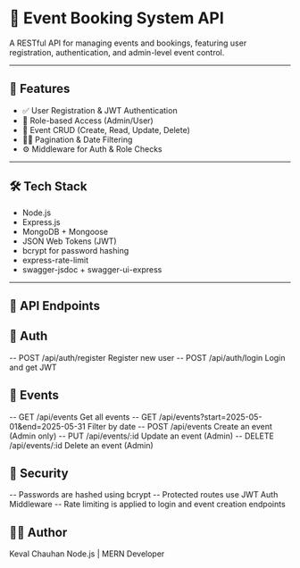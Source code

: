 # 📅 Event Booking System API

A RESTful API for managing events and bookings, featuring user registration, authentication, and admin-level event control.

---

## 🚀 Features

- ✅ User Registration & JWT Authentication
- 🔐 Role-based Access (Admin/User)
- 📅 Event CRUD (Create, Read, Update, Delete)
- 🕵️‍♂️ Pagination & Date Filtering
- ⚙️ Middleware for Auth & Role Checks

---

## 🛠️ Tech Stack

- Node.js
- Express.js
- MongoDB + Mongoose
- JSON Web Tokens (JWT)
- bcrypt for password hashing
- express-rate-limit
- swagger-jsdoc + swagger-ui-express

---
## 🔑 API Endpoints
## 👤 Auth

-- POST	/api/auth/register	   Register new user
-- POST	/api/auth/login	   Login and get JWT

## 📅 Events

-- GET	/api/events	          Get all events
-- GET	/api/events?start=2025-05-01&end=2025-05-31	       Filter by date
-- POST	/api/events	        Create an event (Admin only)
-- PUT	/api/events/:id	      Update an event (Admin)
-- DELETE	/api/events/:id	  Delete an event (Admin)

## 🔐 Security
-- Passwords are hashed using bcrypt
-- Protected routes use JWT Auth Middleware
-- Rate limiting is applied to login and event creation endpoints

## 🧑‍💻 Author
Keval Chauhan
Node.js | MERN Developer
